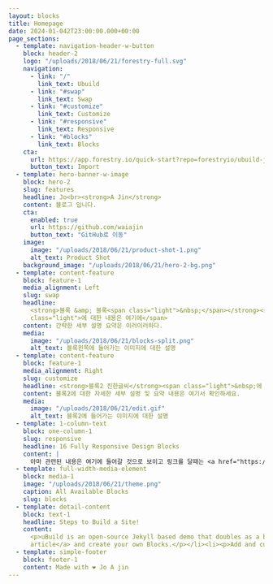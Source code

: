 ```yaml
---
layout: blocks
title: Homepage
date: 2024-01-042T23:00:00.000+00:00
page_sections:
  - template: navigation-header-w-button
    block: header-2
    logo: "/uploads/2018/06/21/forestry-full.svg"
    navigation:
      - link: "/"
        link_text: Ubuild
      - link: "#swap"
        link_text: Swap
      - link: "#customize"
        link_text: Customize
      - link: "#responsive"
        link_text: Responsive
      - link: "#blocks"
        link_text: Blocks
    cta:
      url: https://app.forestry.io/quick-start?repo=forestryio/ubuild-jekyll&provider=github&engine=jekyll
      button_text: Import
  - template: hero-banner-w-image
    block: hero-2
    slug: features
    headline: Jo<br><strong>A Jin</strong>
    content: 블로그 입니다.
    cta:
      enabled: true
      url: https://github.com/waiajin
      button_text: "GitHub로 이동"
    image:
      image: "/uploads/2018/06/21/product-shot-1.png"
      alt_text: Product Shot
    background_image: "/uploads/2018/06/21/hero-2-bg.png"
  - template: content-feature
    block: feature-1
    media_alignment: Left
    slug: swap
    headline:
      <strong>블록 &amp; 블록<span class="light">&nbsp;</span></strong><span
      class="light">에 대한 내용은 여기에</span>
    content: 간략한 세부 설명 요약은 이러이러하다.
    media:
      image: "/uploads/2018/06/21/blocks-split.png"
      alt_text: 블록왼쪽에 들어가는 이미지에 대한 설명
  - template: content-feature
    block: feature-1
    media_alignment: Right
    slug: customize
    headline: <strong>블록2 진한글씨</strong><span class="light">&nbsp;에 대해서 설명</span>
    content: 블록2에 대한 자세한 세부 설명 및 요약 내용은 여기서 확인하세요.
    media:
      image: "/uploads/2018/06/21/edit.gif"
      alt_text: 블록2에 들어가는 이미지에 대한 설명
  - template: 1-column-text
    block: one-column-1
    slug: responsive
    headline: 16 Fully Responsive Design Blocks
    content: |
      아마 관련된 내용은 여기에 들어갈 것으로 보이고 링크를 달때는 <a href="https://forestry.io">이렇게</a> 코드를 이용해서 답니다.
  - template: full-width-media-element
    block: media-1
    image: "/uploads/2018/06/21/theme.png"
    caption: All Available Blocks
    slug: blocks
  - template: detail-content
    block: text-1
    headline: Steps to Build a Site!
    content:
      <p>uBuild is an open-source Jekyll based demo that doubles as a builder tool inside the Forestry content manager.</p><ol><li><p><a href="https://app.forestry.io/quick-start?repo=forestryio/ubuild-jekyll&provider=github&engine=jekyll">Import this demo in Forestry</a>.</p></li><li><p>Read <a href="https://forestry.io/blog/ubuild-a-new-theme-for-static-sites-using-blocks/">our
      article</a> and create your own Blocks.</p></li><li><p>Add and customize the available Blocks and preview them as you go along.</p></li></ol>
  - template: simple-footer
    block: footer-1
    content: Made with ❤︎ Jo A jin
---
```

